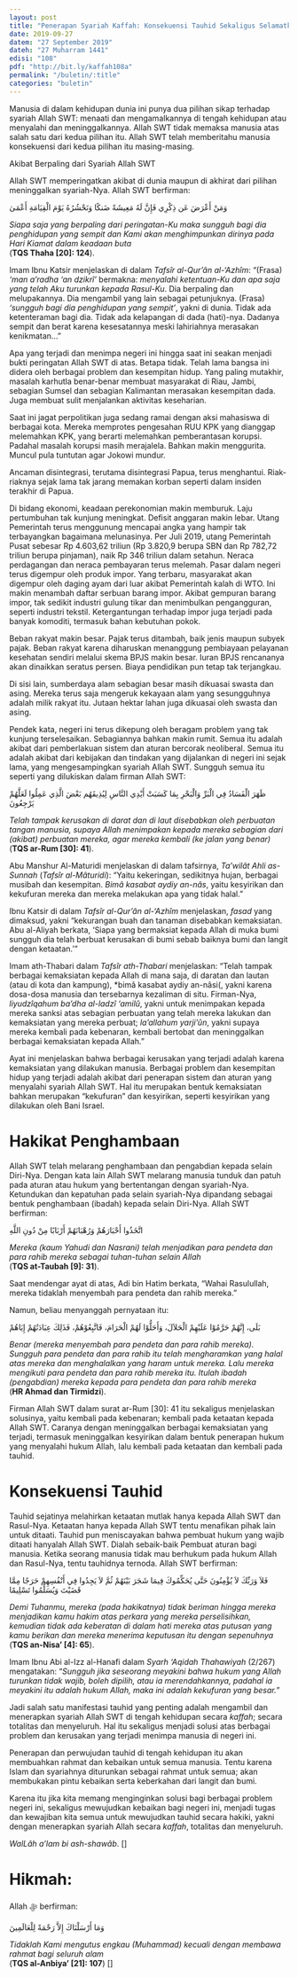 ```yaml
---
layout: post
title: "Penerapan Syariah Kaffah: Konsekuensi Tauhid Sekaligus Selamatkan Negeri"
date: 2019-09-27
datem: "27 September 2019"
dateh: "27 Muharram 1441"
edisi: "108"
pdf: "http://bit.ly/kaffah108a"
permalink: "/buletin/:title"
categories: "buletin"
---
```


Manusia di dalam kehidupan dunia ini punya dua pilihan sikap terhadap syariah Allah SWT: menaati dan mengamalkannya di tengah kehidupan atau menyalahi dan meninggalkannya. Allah SWT tidak memaksa manusia atas salah satu dari kedua pilihan itu. Allah SWT telah memberitahu manusia konsekuensi dari kedua pilihan itu masing-masing.

Akibat Berpaling dari Syariah Allah SWT

Allah SWT memperingatkan akibat di dunia maupun di akhirat dari pilihan meninggalkan syariah-Nya. Allah SWT berfirman:

<p class="text-right-arabic">
وَمَنْ أَعْرَضَ عَن ذِكْرِي فَإِنَّ لَهُ مَعِيشَةً ضَنكًا وَنَحْشُرُهُ يَوْمَ الْقِيَامَةِ أَعْمَىٰ
</p>

<p class="text-right-arti">
<i>Siapa saja yang berpaling dari peringatan-Ku maka sungguh bagi dia penghidupan yang sempit dan Kami akan menghimpunkan dirinya pada Hari Kiamat dalam keadaan buta</i><br>
(<b>TQS Thaha [20]: 124</b>).
</p>

Imam Ibnu Katsir menjelaskan di dalam *Tafsîr al-Qur’ân al-‘Azhîm*: “(Frasa) *‘man a’radha ‘an dzikrî’* bermakna: *menyalahi ketentuan-Ku dan apa saja yang telah Aku turunkan kepada Rasul-Ku*. Dia berpaling dan melupakannya. Dia mengambil yang lain sebagai petunjuknya. (Frasa) *‘sungguh bagi dia penghidupan yang sempit’*, yakni di dunia. Tidak ada ketenteraman bagi dia. Tidak ada kelapangan di dada (hati)-nya. Dadanya sempit dan berat karena kesesatannya meski lahiriahnya merasakan kenikmatan…”

Apa yang terjadi dan menimpa negeri ini hingga saat ini seakan menjadi bukti peringatan Allah SWT di atas. Betapa tidak. Telah lama bangsa ini didera oleh berbagai problem dan kesempitan hidup. Yang paling mutakhir, masalah karhutla benar-benar membuat masyarakat di Riau, Jambi, sebagian Sumsel dan sebagian Kalimantan merasakan kesempitan dada. Juga membuat sulit menjalankan aktivitas keseharian.

Saat ini jagat perpolitikan juga sedang ramai dengan aksi mahasiswa di berbagai kota. Mereka memprotes pengesahan RUU KPK yang dianggap melemahkan KPK, yang berarti melemahkan pemberantasan korupsi. Padahal masalah korupsi masih merajalela. Bahkan makin menggurita. Muncul pula tuntutan agar Jokowi mundur.

Ancaman disintegrasi, terutama disintegrasi Papua, terus menghantui. Riak-riaknya sejak lama tak jarang memakan korban seperti dalam insiden terakhir di Papua.

Di bidang ekonomi, keadaan perekonomian makin memburuk. Laju pertumbuhan tak kunjung meningkat. Defisit anggaran makin lebar. Utang Pemerintah terus menggunung mencapai angka yang hampir tak terbayangkan bagaimana melunasinya. Per Juli 2019, utang Pemerintah Pusat sebesar Rp 4.603,62 triliun (Rp 3.820,9 berupa SBN dan Rp 782,72 triliun berupa pinjaman), naik Rp 346 triliun dalam setahun. Neraca perdagangan dan neraca pembayaran terus melemah. Pasar dalam negeri terus digempur oleh produk impor. Yang terbaru, masyarakat akan digempur oleh daging ayam dari luar akibat Pemerintah kalah di WTO. Ini makin menambah daftar serbuan barang impor. Akibat gempuran barang impor, tak sedikit industri gulung tikar dan menimbulkan pengangguran, seperti industri tekstil. Ketergantungan terhadap impor juga terjadi pada banyak komoditi, termasuk bahan kebutuhan pokok.

Beban rakyat makin besar. Pajak terus ditambah, baik jenis maupun subyek pajak. Beban rakyat karena diharuskan menanggung pembiayaan pelayanan kesehatan sendiri melalui skema BPJS makin besar. Iuran BPJS rencananya akan dinaikkan seratus persen. Biaya pendidikan pun tetap tak terjangkau.

Di sisi lain, sumberdaya alam sebagian besar masih dikuasai swasta dan asing. Mereka terus saja mengeruk kekayaan alam yang sesungguhnya adalah milik rakyat itu. Jutaan hektar lahan juga dikuasai oleh swasta dan asing.

Pendek kata, negeri ini terus dikepung oleh beragam problem yang tak kunjung terselesaikan. Sebagiannya bahkan makin rumit. Semua itu adalah akibat dari pemberlakuan sistem dan aturan bercorak neoliberal. Semua itu adalah akibat dari kebijakan dan tindakan yang dijalankan di negeri ini sejak lama, yang mengesampingkan syariah Allah SWT. Sungguh semua itu seperti yang dilukiskan dalam firman Allah SWT:

<p class="text-right-arabic">
ظَهَرَ الْفَسَادُ فِي الْبَرِّ وَالْبَحْرِ بِمَا كَسَبَتْ أَيْدِي النَّاسِ لِيُذِيقَهُم بَعْضَ الَّذِي عَمِلُوا لَعَلَّهُمْ يَرْجِعُونَ
</p>

<p class="text-right-arti">
<i>Telah tampak kerusakan di darat dan di laut disebabkan oleh perbuatan tangan manusia, supaya Allah menimpakan kepada mereka sebagian dari (akibat) perbuatan mereka, agar mereka kembali (ke jalan yang benar)</i><br>
(<b>TQS ar-Rum [30]: 41</b>).
</p>

Abu Manshur Al-Maturidi menjelaskan di dalam tafsirnya, *Ta’wilât Ahli as-Sunnah* (*Tafsîr al-Mâturidi*): “Yaitu kekeringan, sedikitnya hujan, berbagai musibah dan kesempitan. *Bimâ kasabat aydiy an-nâs*, yaitu kesyirikan dan kekufuran mereka dan mereka melakukan apa yang tidak halal.”

Ibnu Katsir di dalam *Tafsîr al-Qur’ân al-‘Azhîm* menjelaskan, *fasad* yang dimaksud, yakni “kekurangan buah dan tanaman disebabkan kemaksiatan. Abu al-Aliyah berkata, ‘Siapa yang bermaksiat kepada Allah di muka bumi sungguh dia telah berbuat kerusakan di bumi sebab baiknya bumi dan langit dengan ketaatan.’”

Imam ath-Thabari dalam *Tafsîr ath-Thabari* menjelaskan: “Telah tampak berbagai kemaksiatan kepada Allah di mana saja, di daratan dan lautan (atau di kota dan kampung), *bimâ kasabat aydiy an-nâsi(, yakni karena dosa-dosa manusia dan tersebarnya kezaliman di situ. Firman-Nya, *liyudzîqahum ba’dha al-ladzî ‘amilû*, yakni untuk menimpakan kepada mereka sanksi atas sebagian perbuatan yang telah mereka lakukan dan kemaksiatan yang mereka perbuat; *la’allahum yarji’ûn*, yakni supaya mereka kembali pada kebenaran, kembali bertobat dan meninggalkan berbagai kemaksiatan kepada Allah.”

Ayat ini menjelaskan bahwa berbagai kerusakan yang terjadi adalah karena kemaksiatan yang dilakukan manusia. Berbagai problem dan kesempitan hidup yang terjadi adalah akibat dari penerapan sistem dan aturan yang menyalahi syariah Allah SWT. Hal itu merupakan bentuk kemaksiatan bahkan merupakan “kekufuran” dan kesyirikan, seperti kesyirikan yang dilakukan oleh Bani Israel.

# Hakikat Penghambaan

Allah SWT telah melarang penghambaan dan pengabdian kepada selain Diri-Nya. Dengan kata lain Allah SWT melarang manusia tunduk dan patuh pada aturan atau hukum yang bertentangan dengan syariah-Nya. Ketundukan dan kepatuhan pada selain syariah-Nya dipandang sebagai bentuk penghambaan (ibadah) kepada selain Diri-Nya. Allah SWT berfirman:

<p class="text-right-arabic">
اتَّخَذُوا أَحْبَارَهُمْ وَرُهْبَانَهُمْ أَرْبَابًا مِنْ دُونِ اللَّهِ
</p>

<p class="text-right-arti">
<i>Mereka (kaum Yahudi dan Nasrani) telah menjadikan para pendeta dan para rahib mereka sebagai tuhan-tuhan selain Allah</i><br>
(<b>TQS at-Taubah [9]: 31</b>).
</p>

Saat mendengar ayat di atas, Adi bin Hatim berkata, “Wahai Rasulullah, mereka tidaklah menyembah para pendeta dan rahib mereka.”

Namun, beliau menyanggah pernyataan itu:

<p class="text-right-arabic">
بَلَى، إِنَّهُمْ حَرَّمُوْا عَلَيْهِمْ الْحَلاَلَ، وَأَحَلُّوْا لَهُمْ الْحَرَامَ، فَاتَّبِعُوْهُمْ، فَذَلِكَ عِبَادَتُهُمْ إِيَاهُمْ
</p>

<p class="text-right-arti">
<i>Benar (mereka menyembah para pendeta dan para rahib mereka). Sungguh para pendeta dan para rahib itu telah mengharamkan yang halal atas mereka dan menghalalkan yang haram untuk mereka. Lalu mereka mengikuti para pendeta dan para rahib mereka itu. Itulah ibadah (pengabdian) mereka kepada para pendeta dan para rahib mereka</i><br>
(<b>HR Ahmad dan Tirmidzi</b>).
</p>

Firman Allah SWT dalam surat ar-Rum [30]: 41 itu sekaligus menjelaskan solusinya, yaitu kembali pada kebenaran; kembali pada ketaatan kepada Allah SWT. Caranya dengan meninggalkan berbagai kemaksiatan yang terjadi, termasuk meninggalkan kesyirikan dalam bentuk penerapan hukum yang menyalahi hukum Allah, lalu kembali pada ketaatan dan kembali pada tauhid.

# Konsekuensi Tauhid

Tauhid sejatinya melahirkan ketaatan mutlak hanya kepada Allah SWT dan Rasul-Nya. Ketaatan hanya kepada Allah SWT tentu menafikan pihak lain untuk ditaati. Tauhid pun meniscayakan bahwa pembuat hukum yang wajib ditaati hanyalah Allah SWT. Dialah sebaik-baik Pembuat aturan bagi manusia. Ketika seorang manusia tidak mau berhukum pada hukum Allah dan Rasul-Nya, tentu tauhidnya ternoda. Allah SWT berfirman:

<p class="text-right-arabic">
فَلاَ وَرَبِّكَ لاَ يُؤْمِنُونَ حَتَّى يُحَكِّمُوكَ فِيمَا شَجَرَ بَيْنَهُمْ ثُمَّ لاَ يَجِدُوا فِي أَنْفُسِهِمْ حَرَجًا مِمَّا قَضَيْتَ وَيُسَلِّمُوا تَسْلِيمًا
</p>

<p class="text-right-arti">
<i>Demi Tuhanmu, mereka (pada hakikatnya) tidak beriman hingga mereka menjadikan kamu hakim atas perkara yang mereka perselisihkan, kemudian tidak ada keberatan di dalam hati mereka atas putusan yang kamu berikan dan mereka menerima keputusan itu dengan sepenuhnya</i><br>
(<b>TQS an-Nisa’ [4]: 65</b>).
</p>

Imam Ibnu Abi al-Izz al-Hanafi dalam *Syarh ‘Aqidah Thahawiyah* (2/267) mengatakan: “*Sungguh jika seseorang meyakini bahwa hukum yang Allah turunkan tidak wajib, boleh dipilih, atau ia merendahkannya, padahal ia meyakini itu adalah hukum Allah, maka ini adalah kekufuran yang besar.*”

Jadi salah satu manifestasi tauhid yang penting adalah mengambil dan menerapkan syariah Allah SWT di tengah kehidupan secara *kaffah*; secara totalitas dan menyeluruh. Hal itu sekaligus menjadi solusi atas berbagai problem dan kerusakan yang terjadi menimpa manusia di negeri ini.

Penerapan dan perwujudan tauhid di tengah kehidupan itu akan membuahkan rahmat dan kebaikan untuk semua manusia. Tentu karena Islam dan syariahnya diturunkan sebagai rahmat untuk semua; akan membukakan pintu kebaikan serta keberkahan dari langit dan bumi.

Karena itu jika kita memang menginginkan solusi bagi berbagai problem negeri ini, sekaligus mewujudkan kebaikan bagi negeri ini, menjadi tugas dan kewajiban kita semua untuk mewujudkan tauhid secara hakiki, yakni dengan menerapkan syariah Allah secara *kaffah*, totalitas dan menyeluruh.

*WalLâh a’lam bi ash-shawâb*. []


<!-- HIKMAH -->
<div class="card mt-5">
  <div class="card-header">
  <h1>Hikmah:</h1>
  </div>

  <div class="card-body">
  <p class="text-center">
  Allah ﷻ  berfirman:
  </p>

  <p class="text-center-arabic">
  وَمَا أَرْسَلْنَاكَ إِلاَّ رَحْمَةً لِلْعَالَمِينَ
  </p>

  <p class="text-center">
  <i>Tidaklah Kami mengutus engkau (Muhammad) kecuali dengan membawa rahmat bagi seluruh alam</i><br>
  (<b>TQS al-Anbiya’ [21]: 107</b>) []
  </p>
  </div>
</div>
<!-- END HIKMAH -->
